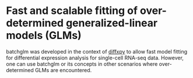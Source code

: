 
# Fast and scalable fitting of over-determined generalized-linear models (GLMs)

batchglm was developed in the context of [diffxpy](https://github.com/theislab/diffxpy) to allow fast model fitting for differential expression analysis for single-cell RNA-seq data. However, one can use batchglm or its concepts in other scenarios where over-determined GLMs are encountered.
<!-- 
# Installation
1. Install [tensorflow](https://www.tensorflow.org/install/), see below. Please use the pip installation if you are unsure.
2. Clone the GitHub repository of batchglm.
3. cd into the clone.
4. pip install -e .

## Tensorflow installation
Tensorflow can be installed like any other package or can be compiled from source to allow for optimization of the software to the given hardware. Compiling tensorflow from source can significantly improve the performance, since this allows tensorflow to make use of all available CPU-specific instructions. Hardware optimization takes longer but is only required once during installation and is recommended if batchglm is used often or on large data sets. We summarize a few key steps here, an extensive up-to-date installation guide can be found here: https://www.tensorflow.org/install/

### Out-of-the-box tensorflow installation
You can install [tensorflow](https://www.tensorflow.org/install/) via pip or via conda.

#### pip
- CPU-only: <br/>
  `pip install tensorflow`
- GPU: <br/>
  `pip install tensorflow-gpu`
  
### Hardware-optimized tensorflow installation (compiling from source)
Please refer to https://www.tensorflow.org/install/. -->
